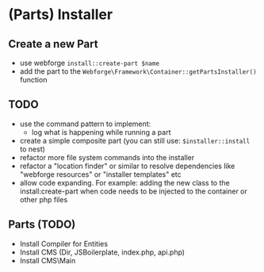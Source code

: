 # (Parts) Installer

## Create a new Part

  - use webforge `install::create-part $name`
  - add the part to the `Webforge\Framework\Container::getPartsInstaller()` function

## TODO

  - use the command pattern to implement:
    - log what is happening while running a part
  - create a simple composite part (you can still use: `$installer::install` to nest)
  - refactor more file system commands into the installer
  - refactor a "location finder" or similar to resolve dependencies like "webforge resources" or "installer templates" etc
  - allow code expanding. For example: adding the new class to the install:create-part when code needs to be injected to the container or other php files
  
## Parts (TODO)
  - Install Compiler for Entities
  - Install CMS (Dir, JSBoilerplate, index.php, api.php)
  - Install CMS\Main